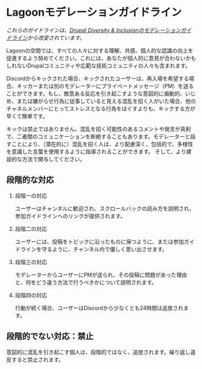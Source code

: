 # Lagoonモデレーションガイドライン

_これらのガイドラインは、[Drupal Diversity & Inclusionのモデレーションガイドライン](https://www.drupaldiversity.com/docs/moderation-guidelines)から改変されています。_

Lagoonの空間では、すべての人々に対する理解、共感、個人的な認識の向上を促進するよう努めてください。これには、あなたが個人的に意見が合わないかもしれないDrupalコミュニティや広範な技術コミュニティの人々も含まれます。

Discordからキックされた場合、キックされたユーザーは、再入場を希望する場合、キッカーまたは別のモデレーターにプライベートメッセージ（PM）を送ることができます。もし、敵意ある反応を引き起こすような意図的に煽動的、いじめ、または嫌がらせ行為に従事していると見える混乱を招く人がいた場合、他のチャネルメンバーにとってストレスとなる行為をほぐすよりも、キックする方が早くて簡単です。

キックは禁止ではありません。混乱を招く可能性のあるコメントや発言が真剣で、二者間のコミュニケーションを断絶することもあります。モデレーターと話すことにより、（潜在的に）混乱を招く人は、より配慮深く、包括的で、多様性を意識した言葉を使用するように指導されることができます。 そして、より建設的な方法で関与してください。

## 段階的な対応

1. 段階一の対応

    ユーザーはチャンネルに歓迎され、スクロールバックの読み方を説明され、参加ガイドラインへのリンクが提供されます。

2. 段階二の対応

    ユーザーには、投稿をトピックに沿ったものに保つように、または参加ガイドラインを守るように、チャンネル内で優しく思い出させます。

3. 段階三の対応

    モデレーターからユーザーにPMが送られ、その投稿に問題があった理由と、何をどう違う方法で行うべきかについて説明されます。

4. 段階四の対応

    行動が続く場合、ユーザーはDiscordから少なくとも24時間は追放されます。

## 段階的でない対応：禁止

意図的に混乱を引き起こす個人は、段階的ではなく、追放されます。繰り返し違反すると禁止されます。
